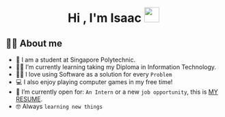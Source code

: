 <h1 align="center">Hi , I'm Isaac <img src="https://media.giphy.com/media/hvRJCLFzcasrR4ia7z/giphy.gif" width="35"></h1>

## :sassy_man:  About me
- :school: I am a student at Singapore Polytechnic.
- :student: I’m currently learning taking my Diploma in Information Technology.
- :technologist: I love using Software as a solution for every `Problem`
- :computer: I also enjoy playing computer games in my free time!
- :thinking: I’m currently open for: `An Intern` or a new `job opportunity`, this is [MY RESUME](https://ipecportfolio.wordpress.com).
- :nerd_face: Always `learning new things`

<!--
**isaacpeh/isaacpeh** is a ✨ _special_ ✨ repository because its `README.md` (this file) appears on your GitHub profile.

Here are some ideas to get you started:

- 🔭 I’m currently working on ...
- 🌱 I’m currently learning ...
- 👯 I’m looking to collaborate on ...
- 🤔 I’m looking for help with ...
- 💬 Ask me about ...
- 📫 How to reach me: ...
- 😄 Pronouns: ...
- ⚡ Fun fact: ...
-->
